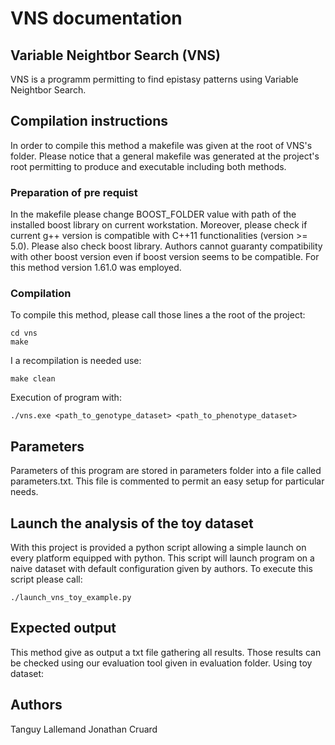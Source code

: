 # VNS documentation
## Variable Neightbor Search (VNS)
VNS is a programm permitting to find epistasy patterns using Variable Neightbor Search.

## Compilation instructions
In order to compile this method a makefile was given at the root of VNS's folder. Please notice that a general makefile was generated at the project's root permitting to produce and executable including both methods.
### Preparation of pre requist
In the makefile please change BOOST_FOLDER value with path of the installed boost library on current workstation.
Moreover, please check if current g++ version is compatible with C++11 functionalities (version >= 5.0). Please also check boost library. Authors cannot guaranty compatibility with other boost version even if boost version seems to be compatible. For this method version 1.61.0 was employed.
### Compilation
To compile this method, please call those lines a the root of the project:

    cd vns
    make

I a recompilation is needed use:

    make clean

Execution of program with:

    ./vns.exe <path_to_genotype_dataset> <path_to_phenotype_dataset>

## Parameters
Parameters of this program are stored in parameters folder into a file called parameters.txt. This file is commented to permit an easy setup for particular needs.
## Launch the analysis of the toy dataset
With this project is provided a python script allowing a simple launch on every platform equipped with python. This script will launch program on a naive dataset with default configuration given by authors.
To execute this script please call:

    ./launch_vns_toy_example.py
## Expected output
This method give as output a txt file gathering all results. Those results can be checked using our evaluation tool given in evaluation folder.
Using toy dataset:
<!-- TODO mettre ce qu on attend -->
## Authors
Tanguy Lallemand
Jonathan Cruard
